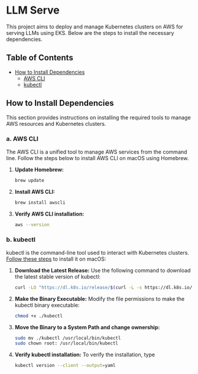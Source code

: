 # LLM Serve

This project aims to deploy and manage Kubernetes clusters on AWS for serving LLMs using EKS. Below are the steps to install the necessary dependencies.

## Table of Contents

- [How to Install Dependencies](#how-to-install-dependencies)
  - [AWS CLI](#a-aws-cli)
  - [kubectl](#b-kubectl)

## How to Install Dependencies

This section provides instructions on installing the required tools to manage AWS resources and Kubernetes clusters.

### a. AWS CLI

The AWS CLI is a unified tool to manage AWS services from the command line. Follow the steps below to install AWS CLI on macOS using Homebrew.

1. **Update Homebrew:**

   ```bash
   brew update

2. **Install AWS CLI:**

    ```bash
    brew install awscli
   
3. **Verify AWS CLI installation:**

    ```bash
    aws --version
   
### b. kubectl
kubectl is the command-line tool used to interact with Kubernetes clusters. [Follow these steps](https://kubernetes.io/docs/tasks/tools/install-kubectl-macos/) to install it on macOS:

1. **Download the Latest Release:**
Use the following command to download the latest stable version of kubectl:
    ```bash
    curl -LO "https://dl.k8s.io/release/$(curl -L -s https://dl.k8s.io/release/stable.txt)/bin/darwin/amd64/kubectl"

2. **Make the Binary Executable:**
Modify the file permissions to make the kubectl binary executable:

    ```bash
    chmod +x ./kubectl
   
3. **Move the Binary to a System Path and change ownership:**

    ```bash
    sudo mv ./kubectl /usr/local/bin/kubectl
    sudo chown root: /usr/local/bin/kubectl

4. **Verify kubectl installation:**
To verify the installation, type

    ```bash
    kubectl version --client --output=yaml
